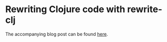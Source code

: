 # Rewriting Clojure code with rewrite-clj

The accompanying blog post can be found [here](https://andersmurphy.com/).
